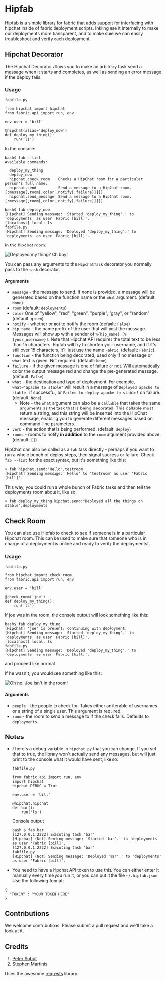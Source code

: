 # Hipfab

Hipfab is a simple library for fabric that adds support for interfacing with hipchat inside of fabric deployment scripts. Inkling use it internally to make our deployments more transparent, and to make sure we can easily troubleshoot and verify each deployment.

## Hipchat Decorator 

The Hipchat Decorator allows you to make an arbitrary task send a message when it starts and completes, as well as sending an error message if the deploy fails.

### Usage

`fabfile.py`

    from hipchat import hipchat
    from fabric.api import run, env

    env.user = 'bill'
    
    @hipchat(alias='deploy_now')
    def deploy_my_thing():
        run('ls')
        
In the console:
  
    bash$ fab --list
    Available commands:

      deploy_my_thing
      deploy_now
      hipchat.check_room    Checks a HipChat room for a particular person's full name.
      hipchat.send          Send a message to a HipChat room. [:message[,room[,color[,notify[,failure]]]]].
      hipchat.send_message  Send a message to a HipChat room. [:message[,room[,color[,notify[,failure]]]]].

    bash$ fab deploy_now
    [Hipchat] Sending message: 'Started 'deploy_my_thing'.' to 'deployments' as user 'Fabric [bill]'.
    [localhost] local: ls
    fabfile.py
    [Hipchat] Sending message: 'Deployed 'deploy_my_thing'.' to 'deployments' as user 'Fabric [bill]'.

In the hipchat room:

![Deployed my thing? Oh boy!](https://git.inkling.com/martinis/hipfab/raw/master/README_1.png)

You can pass any arguments to the `HipchatTask` decorator you normally pass to the `task` decorator.

#### Arguments

  - `message` - the message to send. If none is provided, a message will be generated based on the function name or the `what` argument. (default: `None`)
  - `room` (default: `deployments`)
  - `color` One of "yellow", "red", "green", "purple", "gray", or "random" (default: `green`)
  - `notify` - whether or not to notify the room (default: `False`)
  - `hip_name` - the name prefix of the user that will post the message. Messages will show up with a sender of `%{hip_name} [%{your_username}]`. Note that Hipchat API requires the total text to be less than 15 characters. Hipfab will try to shorten your username, and if it's still over 15 characters, it'll just use the name `Fabric`. (default: `Fabric`). 
  - `function` - the function being decorated, used only if no message or `what` text is given. Not required. (default: `None`)
  - `failure` - if the given message is one of failure or not. Will automatically color the output message red and change the pre-generated message. (default: `False`)
  - `what` - the destination and type of deployment. For example, `what="apache to stable"` will result in a message of `Deployed apache to stable.` if successful, or `Failed to deploy apache to stable!` on failure. (default: `None`)
    - Note - the `what` argument can also be a `callable` that takes the same arguments as the task that is being decorated. This callable must return a string, and this string will be inserted into the HipChat message, enabling you to generate different messages based on command-line parameters.
  - `verb` - the action that is being performed. (default: `deploy`)
  - `rooms` - rooms to notify **in addition** to the `room` argument provided above. (default: `[]`)

HipChat can also be called as a `fab` task directly - perhaps if you want to run a whole bunch of deploy steps, then signal success or failure. Check `fab --list` for the exact syntax, but it's something like this:

    » fab hipchat.send:"Hello",testroom
    [Hipchat] Sending message: 'Hello' to 'testroom' as user 'Fabric [bill]'.
    
This way, you could run a whole bunch of Fabric tasks and then tell the deployments room about it, like so:

    » fab deploy_my_thing hipchat.send:"Deployed all the things on stable",deployments

## Check Room

You can also use Hipfab to check to see if someone is in a particular Hipchat room. This can be used to make sure that someone who is in charge of a deployment is online and ready to verify the deploymentst.

### Usage

`fabfile.py`

    from hipchat import check_room
    from fabric.api import run, env

    env.user = 'bill'

    @check_room('joe')
    def deploy_my_thing():
        run('ls')

If joe was in the room, the console output will look something like this:

    bash$ fab deploy_my_thing
    [Hipchat] 'joe' is present; continuing with deployment.
    [Hipchat] Sending message: 'Started 'deploy_my_thing'.' to 'deployments' as user 'Fabric [bill]'.
    [localhost] local: ls
    fabfile.py
    [Hipchat] Sending message: 'Deployed 'deploy_my_thing'.' to 'deployments' as user 'Fabric [bill]'.


and proceed like normal.

If he wasn't, you would see something like this:

![Oh no! Joe isn't in the room!](https://git.inkling.com/martinis/hipfab/raw/master/README_2.png)


#### Arguments
  - `people` - the people to check for. Takes either an iterable of usernames or a string of a single user. This argument is required. 
  - `room` - the room to send a message to if the check fails. Defaults to `deployments`.

## Notes

* There's a debug variable in `hipchat.py` that you can change. If you set that to true, the library won't actually send any messages, but will just print to the console what it would have sent, like so:

  `fabfile.py`
  ``` 
  from fabric.api import run, env
  import hipchat
  hipchat.DEBUG = True
  
  env.user = 'bill'
  
  @hipchat.hipchat
  def bar():
      run('ls')
  ```
  
  Console output
  
  ```
  bash $ fab bar
  [127.0.0.1:2222] Executing task 'bar'
  [Hipchat] (Not) Sending message: 'Started 'bar'.' to 'deployments' as user 'Fabric [bill]'.
  [127.0.0.1:2222] Executing task 'bar'
  fabfile.py
  [Hipchat] (Not) Sending message: 'Deployed 'bar'.' to 'deployments' as user 'Fabric [bill]'.
  ```

* You need to have a hipchat API token to use this. You can either enter it manually every time you run it, or you can put it the file `~/.hipfab.json`. Use the following format:
```
{
  "TOKEN" : "YOUR TOKEN HERE"
}
```

## Contributions

We welcome contributions. Please submit a pull request and we'll take a look at it.

## Credits

1. [Peter Sobot](https://github.com/psobot)
2. [Stephen Martinis](https://github.com/moowiz2020)

Uses the awesome [requests](http://docs.python-requests.org/en/latest/) library.